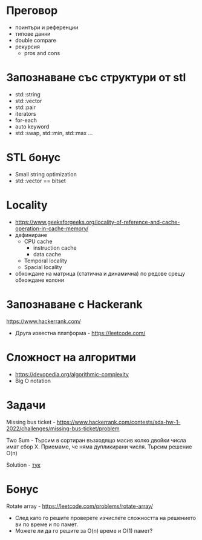 # Преговор
- поинтъри и референции
- типове данни
- double compare
- рекурсия
  - pros and cons
    
# Запознаване със структури от stl
- std::string
- std::vector
- std::pair
- iterators
- for-each
- auto keyword
- std::swap, std::min, std::max ...

# STL бонус
- Small string optimization
- std::vector<bool> == bitset

# Locality
  - https://www.geeksforgeeks.org/locality-of-reference-and-cache-operation-in-cache-memory/
  - дефиниране
    - CPU cache
      - instruction cache
      - data cache
    - Temporal locality
    - Spacial locality
  - обхождане на матрица (статична и динамична) по редове срещу обхождане колони

# Запознаване с Hackerank
https://www.hackerrank.com/

- Друга известна платформа - https://leetcode.com/

# Сложност на алгоритми
- https://devopedia.org/algorithmic-complexity
- Big O notation

# Задачи
Missing bus ticket - https://www.hackerrank.com/contests/sda-hw-1-2022/challenges/missing-bus-ticket/problem

Two Sum - Търсим в сортиран възходящо масив колко двойки числа имат сбор X. Приемаме, че няма дупликирани числя. Търсим решение O(n)

Solution - [тук](./Solutions/TwoSum.cpp)

# Бонус

Rotate array - https://leetcode.com/problems/rotate-array/
- След като го решите проверете изчислете сложността на решението ви по време и по памет.
- Можете ли да го решите за O(n) време и O(1) памет?